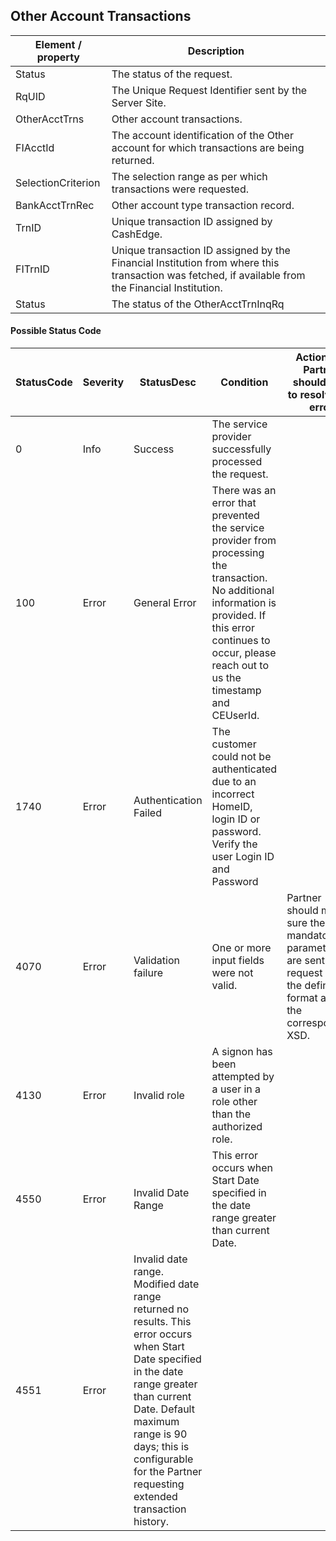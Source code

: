## Other Account Transactions

| Element / property | Description |
| --- | --- |
| Status | The status of the request. |
| RqUID | The Unique Request Identifier sent by the Server Site. |
| OtherAcctTrns | Other account transactions. |
| FIAcctId | The account identification of the Other account for which transactions are being returned. |
| SelectionCriterion | The selection range as per which transactions were requested. |
| BankAcctTrnRec | Other account type transaction record. |
| TrnID | Unique transaction ID assigned by CashEdge. |
| FITrnID | Unique transaction ID assigned by the Financial Institution from where this transaction was fetched, if available from the Financial Institution. |
| Status | The status of the OtherAcctTrnInqRq |

#### Possible Status Code

| StatusCode | Severity | StatusDesc | Condition | Action API Partner should take to resolve the error |
| --- | --- | --- | --- | --- |
| 0 | Info | Success | The service provider successfully processed the request.|
| 100 | Error | General Error | There was an error that prevented the service provider from processing the transaction. No additional information is provided. If this error continues to occur, please reach out to us the timestamp and CEUserId.
| 1740 | Error | Authentication Failed | The customer could not be authenticated due to an incorrect HomeID, login ID or password. Verify the user Login ID and Password |
| 4070 | Error | Validation failure | One or more input fields were not valid. | Partner should make sure the mandatory parameters are sent in the request and in the defined format as in the corresponding XSD. |
| 4130 | Error | Invalid role | A signon has been attempted by a user in a role other than the authorized role.|
| 4550 | Error | Invalid Date Range | This error occurs when Start Date specified in the date range greater than current Date. |
| 4551 | Error | Invalid date range. Modified date range returned no results. This error occurs when Start Date specified in the date range greater than current Date.	Default maximum range is 90 days; this is configurable for the Partner requesting extended transaction history. |
